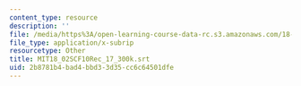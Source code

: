 ```yaml
---
content_type: resource
description: ''
file: /media/https%3A/open-learning-course-data-rc.s3.amazonaws.com/18-02sc-multivariable-calculus-fall-2010/2b8781b4bad4bbd33d35cc6c64501dfe_MIT18_02SCF10Rec_17_300k.srt
file_type: application/x-subrip
resourcetype: Other
title: MIT18_02SCF10Rec_17_300k.srt
uid: 2b8781b4-bad4-bbd3-3d35-cc6c64501dfe
---
```


